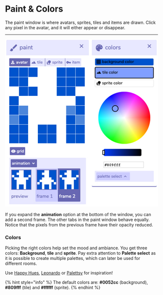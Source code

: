 # Paint & Colors

The paint window is where avatars, sprites, tiles and items are drawn. Click any pixel in the avatar, and it will either appear or disappear.  
****

![](../../../../.gitbook/assets/paintcolors.jpg)

If you expand the **animation** option at the bottom of the window, you can add a second frame. The other tabs in the paint window behave equally. Notice that the pixels from the previous frame have their opacity reduced.

### Colors

Picking the right colors help set the mood and ambiance. You get three colors: **Background**, **tile** and **sprite**. Pay extra attention to **Palette select** as it is possible to create multiple palettes, which can later be used for different rooms.

 Use [Happy Hues](https://www.happyhues.co/), [Leonardo](https://leonardocolor.io/) or [Palettsy](https://zenzoa.itch.io/palettsy) for inspiration!

{% hint style="info" %}
The default colors are: **\#0052cc** \(background\), **\#809fff** \(tile\) and  **\#ffffff** \(sprite\).
{% endhint %}

